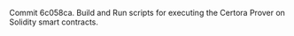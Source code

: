 Commit 6c058ca.                    Build and Run scripts for executing the Certora Prover on Solidity smart contracts.